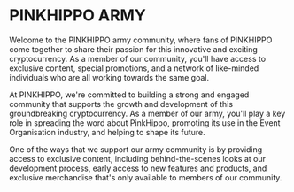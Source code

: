 # PINKHIPPO ARMY

Welcome to the PINKHIPPO army community, where fans of PINKHIPPO come together to share their passion for this innovative and exciting cryptocurrency. As a member of our community, you'll have access to exclusive content, special promotions, and a network of like-minded individuals who are all working towards the same goal.

At PINKHIPPO, we're committed to building a strong and engaged community that supports the growth and development of this groundbreaking cryptocurrency. As a member of our army, you'll play a key role in spreading the word about PinkHippo, promoting its use in the Event Organisation industry, and helping to shape its future.

One of the ways that we support our army community is by providing access to exclusive content, including behind-the-scenes looks at our development process, early access to new features and products, and exclusive merchandise that's only available to members of our community.
